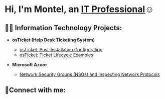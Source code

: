 <h1>Hi, I'm Montel, an <a href="https://www.linkedin.com/in/montel-s/">IT Professional</a>☺</h1>

<h2>👨‍💻 Information Technology Projects:</h2>

- <b>osTicket (Help Desk Ticketing System)</b>
  - [osTicket: Post-Installation Configuration](https://github.com/Montel-S/post-install-config)
  - [osTicket: Ticket Lifecycle Examples](https://github.com/Montel-S/ticket-lifecycle)
- <b>Microsoft Azure</b>

  - [Network Security Groups (NSGs) and Inspecting Network Protocols](https://github.com/Montel-S/azure-network-protocols)

<h2>🤳Connect with me:</h2>




[linkedin]: https://www.linkedin.com/in/montel-s/
[indeed]: https://profile.indeed.com/?hl=en_US&co=US&from=gnav-jobseeker-profile--profile-one-frontend

